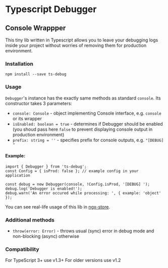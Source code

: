 # Typescript Debugger
## Console Wrappper
This tiny lib written in Typescript allows you to leave your debugging logs inside your project without worries of removing them for production environment.

### Installation
```
npm install --save ts-debug
```

### Usage
`Debugger`'s instance has the exactly same methods as standard `console`. Its constructor takes 3 parameters: 
  + `console: Console` - object implementing Console interface, e.g. `console` or its wrapper
  + `isEnabled: boolean = true` - determines if Debugger should be enabled (you shoud pass here `false` to prevent displaying console output in production environment)
  + `prefix: string = ''` - specifies prefix for console outputs, e.g. `"[DEBUG] "`

#### Example:
```
import { Debugger } from 'ts-debug';
const Config = { isProd: false }; // example config in your application

const debug = new Debugger(console, !Config.isProd, '[DEBUG] ');
debug.log('Debugger is enabled!');
debug.warn('An error occured while processing: ', { example: 'object' });
```

You can see real-life usage of this lib in [ngx-store](https://github.com/zoomsphere/ngx-store).


### Additional methods
- `throw(error: Error)` - throws usual (sync) error in debug mode and non-blocking (async) otherwise


### Compatibility
For TypeScript 3+ use v1.3+
For older versions use v1.2